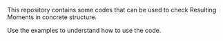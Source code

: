 This repository contains some codes that can be used to check Resulting Moments in concrete structure.

Use the examples to understand how to use the code.